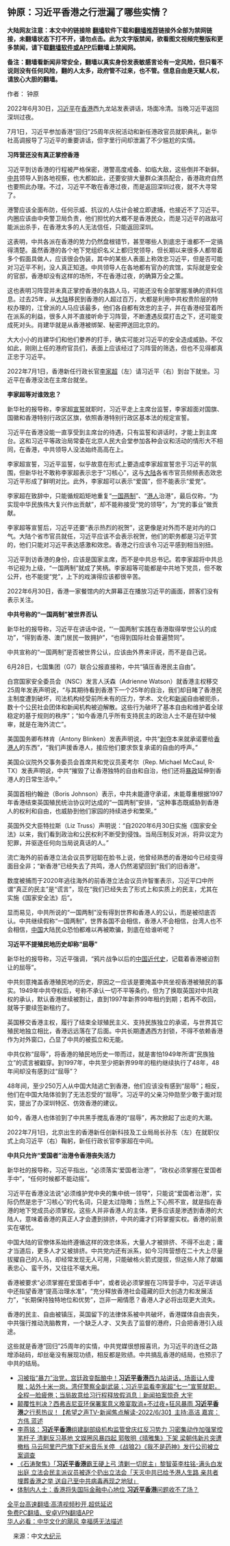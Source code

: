  <!-- 面包屑导航 --> <h2>钟原：习近平香港之行泄漏了哪些实情？</h2> <p class="notice"><b>大陆网友注意：本文中的链接除 <a href="https://github.com/bannedbook/fanqiang" >翻墙</a>软件下载和<a href="https://github.com/killgcd/justmysocks/blob/master/README.md">翻墙推荐</a>链接外全部为禁网链接，未翻墙状态下打不开，请勿点击。此为文字版禁闻，欲看图文视频完整版和更多禁闻，请下载<a href="https://github.com/bannedbook/fanqiang">翻墙软件或APP</a>后翻墙上禁闻网。</p><p>备注：翻墙看新闻非常安全，翻墙以真实身份发表敏感言论有一定风险，但只看不说则没有任何风险，翻的人太多，政府管不过来，也不管。信息自由是天赋人权，请放心大胆的翻墙。</b></p>  <div class="entry"> <p>作者： 钟原</p> <p id="conimg">2022年6月30日，<a href="https://www.bannedbook.org/bnews/tag/%e4%b9%a0%e8%bf%91%e5%b9%b3/" class="st_tag internal_tag" rel="tag" title="标签 习近平 下的日志">习近平</a>在<a href="https://www.bannedbook.org/bnews/tag/%e9%a6%99%e6%b8%af/" class="st_tag internal_tag" rel="tag" title="标签 香港 下的日志">香港</a>西九龙站发表讲话，场面冷清。当晚习近平返回深圳过夜。</p> <p>7月1日，习近平参加香港“回归”25周年庆祝活动和新任港政官员就职典礼，新华社高调报导了习近平的重要讲话，但字里行间却泄漏了不少尴尬的实情。</p> <p><strong>习阵营还没有真正掌控香港</strong></p> <p>习近平到访香港的行程被严格保密，港警高度戒备、如临大敌，这些倒并不新鲜。<a href="https://www.bannedbook.org/bnews/tag/%e4%b8%ad%e5%85%b1/" class="st_tag internal_tag" rel="tag" title="标签 中共 下的日志">中共</a>领导人到各地视察，也大都如此，还要安排大量群众演员配合，香港政府自然也要照此办理。不过，习近平不敢在香港过夜，而是返回深圳过夜，就不大寻常了。</p> <p>港警应该全面布防，任何示威、抗议的人估计会被立即逮捕，也接近不了习近平。内圈应该由中央警卫局负责，他们担忧的大概不是香港民众，而是习近平的政敌可能派出杀手，在香港太多的人无法信任，只能返回深圳。</p> <p>这表明，中共各派在香港的势力仍然盘根错节，甚至哪些人到底忠于谁都不一定搞得清楚。虽然香港的各个地下党组织名义上都归党领导，但长期以来很多人都带着多个假面具做人，应该很会伪装，其中的某些人表面上称效忠习近平，但是否可能对习近平不利，没人真正知道。中共领导人在各地都有官办的宾馆，实际就是安全的官邸，香港却没有这样的场所，不在香港过夜，的确算万全之策。</p> <p>这也表明习阵营并未真正掌控香港的各路人马，可能还没有全部掌握准确的资料信息。过去25年，从<span class='wp_keywordlink_affiliate'><a href="https://www.bannedbook.org/" title="大陆" target="_blank">大陆</a></span>移民到香港的人超过百万，大都是利用中共权贵阶层的特权办理的，江曾派的人马应该最多，他们各自都有效忠的主子，并在香港经营着所在派系的利益，很多人并不直接听命于习阵营，不断遭遇反腐打击之下，还可能变成死对头。肖建华就是从香港被绑架、秘密押送回北京的。</p> <p>大大小小的肖建华们和他们豢养的打手，确实可能对习近平的安全造成威胁。不仅如此，刚刚上任的港府官员们，表面上应该经过了习阵营的筛选，但也不见得都真正忠于习近平。</p> <p>2022年7月1日，香港新任行政长官<a href="https://www.bannedbook.org/bnews/tag/%E6%9D%8E%E5%AE%B6%E8%B6%85/" class="st_tag internal_tag" rel="tag" title="标签 李家超 下的日志">李家超</a>（左）请习近平（右）到台下就坐。习近平在香港没法在主席台就坐。</p> <p><strong>李家超等对谁效忠？</strong></p>  <p>新华社的报导称，李家超<span class='wp_keywordlink'><a href="https://www.bannedbook.org/forum5/topic17.html" title="宣誓与预言" target="_blank">宣誓</a></span>就职时，习近平走上主席台监誓，李家超面对国旗、国徽和香港特别行政区区旗，依照香港特别行政区基本法的规定宣誓。</p> <p>习近平在香港没能一直享受到主席台的待遇，只有监誓和讲话时，才能上到主席台。这和习近平等政治局常委在北京人民大会堂参加各种会议和活动的情形大不相同，在香港，中共领导人没法始终高高在上。</p> <p>李家超宣誓，习近平监誓，似乎故意在形式上要造成李家超宣誓忠于习近平的氛围，但新华社不敢称李家超表示忠于“习核心”，这与<a href="https://www.bannedbook.org/bnews/tag/%e5%a4%a7%e9%99%86/" class="st_tag internal_tag" rel="tag" title="标签 大陆 下的日志">大陆</a>各省市官员频频表态效忠习近平形成了鲜明对比。此外，李家超可以表示“爱国”，但不能表示“爱党”。</p> <p>李家超在致辞中，只能循规蹈矩地重复“<a href="https://www.bannedbook.org/bnews/tag/%e4%b8%80%e5%9b%bd%e4%b8%a4%e5%88%b6/" class="st_tag internal_tag" rel="tag" title="标签 一国两制 下的日志">一国两制</a>”、“<a href="https://www.bannedbook.org/bnews/tag/%e6%b8%af%e4%ba%ba/" class="st_tag internal_tag" rel="tag" title="标签 港人 下的日志">港人</a>治港”，最后仅称，“为实现中华民族伟大复兴作出贡献”，却不能称接受“党的领导”，为“党的事业”做贡献。</p> <p>李家超等宣誓后，习近平还要“表示热烈的祝贺”，这更像是对外而不是对内的口气。大陆个省市官员就任，习近平应该不会表示祝贺，他们的职务都是习近平赏的，他们只能对习近平表达感激和效忠。香港之行应该令习近平感到相当别扭。</p> <p>习近平到访香港的身份，应该是国家主席，而不是中共总书记。若李家超将中共总书记视为上级，“一国两制”就成了笑柄。李家超等可能都是中共地下党员，但不敢公开，也不能提“党”，上下的戏演得应该都很辛苦。</p> <p>2022年6月30日，香港一家餐馆内的大屏幕正在播放习近平的画面，顾客们没有表示关注。</p> <p><strong>中共号称的“一国两制”被世界否认</strong></p> <p>新华社的报导称，习近平在讲话中说，“‘一国两制’实践在香港取得举世公认的成功”，“得到香港、澳门居民一致拥护”，“也得到国际社会普遍赞同”。</p> <p>中共宣称的“一国两制”是否被世界公认，应该由外界来评说，而不是自己说。</p> <p>6月28日，七国集团（G7）联合公报直接称，中共“镇压香港民主自由”。</p>  <p>白宫国家安全委员会（NSC）发言人沃森（Adrienne Watson）就香港主权移交25周年发表声明说，“与其期待看到香港下一个25年的自治，我们却目睹了香港民主制度遭到破坏，司法机构经受前所未有的压力，学术、文化和<span class='wp_keywordlink_affiliate'><a href="https://www.bannedbook.org/" title="新闻">新闻</a></span>自由被扼杀，数十个公民社会团体和新闻机构被迫解散。这些行为破坏了基本自由和维护着全球稳定的基于规则的秩序”；“如今香港几乎所有支持民主的政治人士不是在狱中候审，就是在海外流亡”。</p> <p>美国国务卿布林肯（Antony Blinken）发表声明说，中共“<span class='wp_keywordlink'><a href="https://www.bannedbook.org/forum2/topic21.html" title="《剥夺》 黄建民 著" target="_blank">剥夺</a></span>本来就承诺要给<a href="https://www.bannedbook.org/bnews/tag/%E9%A6%99%E6%B8%AF%E4%BA%BA/" class="st_tag internal_tag" rel="tag" title="标签 香港人 下的日志">香港人</a>的东西”，“我们声援香港人，接应他们要求恢复承诺的自由的呼声。”</p> <p>美国众议院外交事务委员会首席共和党议员麦考尔（Rep. Michael McCaul, R-TX）发表声明说，中共“摧毁了让香港独特的自由和自治，他们还将<span class='wp_keywordlink'><a href="https://www.bannedbook.org/forum11/topic276.html" title="禁片：评中国共产党的暴政" target="_blank">暴政</a></span>延伸到香港人的日常生活中。”</p> <p>英国首相约翰逊（Boris Johnson）表示，中共未能遵守承诺，未能尊重根据1997年香港结束英国殖民统治协议时达成的“一国两制”安排，“这种事态既威胁到香港人的权利和自由，也威胁到他们家园的持续进步和繁荣。”</p> <p>英国外交大臣特拉斯（Liz Truss）声明说：“自2020年6月30日实施《国家安全法》以来，我们看到政治和公民权利不断受到侵蚀。当局压制反对派，将异议定为犯罪，并驱逐任何向当局说真话的人。”</p> <p>流亡海外的前香港立法会议员罗冠聪在脸书上说，他曾经熟悉的香港如今已经变得面目全非；“新香港”已经失去了共鸣，港人仍然渴望回到“我们的旧香港”。</p> <p>数度被捕而于2020年逃往海外的前香港立法会议员许智峯表示，习近平口中所谓“真正的民主”是“谎言”，现在“我们已经失去了形式上和实质上的民主，尤其在实施《国家安全法》后”。</p> <p>显而易见，中共所说的“一国两制”没有得到世界和香港人的公认，而是被彻底否认。中共继续假称“一国两制”，世界各国不会相信，香港人不会相信，台湾人也不会相信，<span class='wp_keywordlink_affiliate'><a href="https://www.bannedbook.org/" title="中国" target="_blank">中国</a></span>大陆民众恐怕都难以再被欺骗，到底在给谁听呢？</p> <p><strong>习近平不提殖民地历史却称“屈辱”</strong></p> <p>新华社的报导称，习近平强调，“鸦片战争以后的<span class='wp_keywordlink'><a href="https://www.bannedbook.org/forum2/topic987.html" title="中国近代史" target="_blank">中国近代史</a></span>，记载着香港被迫割让的屈辱”。</p> <p>中共刻意掩盖香港殖民地的历史，原因之一应该是要掩盖中共坐视香港被殖民的事实。1949年中共夺权后，号称不承认一切不平等条约，但为了换取英国对中共政权的承认，默认香港继续被割让，直到1997年新界99年租约到期；若再不收回，就等于要续签新租约了。</p>  <p>英国移交香港主权，履行了结束全球殖民主义、支持民族独立的承诺，与世界其它殖民地独立相比，香港远远落在了后面。中共长期遭遇西方封锁，不得不依赖香港作为对外窗口，凸显了中共的被孤立和无能。</p> <p>中共仅称“屈辱”，将香港的殖民地历史一带而过，就是害怕1949年所谓“民族独立”的谎言被戳穿。到1997年，中共至少把新界99年的租约继续执行了48年，48年间却没有感到过“屈辱”？</p> <p>48年间，至少250万人从中国大陆逃亡到香港，他们应该没有感到“屈辱”；相反，他们在中国大陆体验到了无法忍受的“屈辱”。习近平的父亲习仲勋至少敢于面对现实，提出了办深圳特区、仿效香港的建议。</p> <p>如今，香港人也体验到了中共黑手搅乱香港的“屈辱”，再次掀起了出走的大潮。</p> <p>2022年7月1日，北京出生的香港新任创新科技及工业局局长孙东（左）在就职仪式上向习近平（右）鞠躬，新任行政长官李家超在中间。</p> <p><strong>中共只允许“爱国者”治港令香港丧失活力</strong></p> <p>新华社的报导称，习近平指出，“必须落实‘爱国者治港’”，“政权必须掌握在爱国者手中”，“任何时候都不能动摇”。</p> <p>习近平在香港没法说“必须维护党中央的集中统一领导”，只能说“爱国者治港”，实际仍然是忠于“习核心”的代名词，只是太过隐晦；当然上下心照不宣，就是指在香港的地下党成员必须掌权。这些人并非香港人的主体，更多应该是渗透到香港的大陆人，意味着香港的真正人才会遭到排挤，中共的庸才们将掌握实权。香港的前景实在堪忧。</p> <p>中国大陆的官僚体系始终遵循这样的效忠体系，大量人才被排挤、不得不出走；庸才当道后，更多人才又被排挤。中共党内还有派系，如今习阵营想在二十大上尽量拔擢自己的人马，却经常发现无人可用，只能破格火箭式提拔，但这些人除了献媚表忠心、蛮干外，又往往不堪大用。</p> <p>香港被要求“必须掌握在爱国者手中”，或者说必须掌握在习阵营手中，习近平讲话中还指望香港“提高治理水准”，“充分释放香港社会蕴藏的巨大创造力和发展活力”，“长期保持独特地位和优势”，岂非一厢情愿？香港人才必将出现更大流失。</p> <p>香港的民主、自由被镇压，英国留下的法律体系被中共破坏，香港媒体自由丧失，中共强行推动洗脑教育，一个缺乏人才、又失去了监督的港府，只会把香港引入歧途。</p>  <p>这些就是香港“回归”25周年的实情，中共党媒很想报喜讯，为习近平的连任之路增添砝码，却丝毫没有展现功绩，相反都是败绩。中共搞乱香港的结局，也预示了中共的结局。</p> <div id="taboola-mid-1"></div>  <ul class='op-related-articles' title='相关阅读'> <li><a href='https://www.bannedbook.org/bnews/bannedvideo/20220701/1752546.html' target='_blank'>习被指“暴力”治党，宫廷政变酝酿中！<b>习近平香港</b>西九站讲话，场面让人傻眼；站外十米一岗，湾仔警察全副武装；习近平监看李家超“七一”宣誓就职，全程一脸疲倦；当局故意给习行程释放假消息｜新闻拍案惊奇 大宇</a></li> <li><a href='https://www.bannedbook.org/bnews/bannedvideo/20220701/1752391.html' target='_blank'>颠覆性判决？西弗吉尼亚环保署案意义晚宴取消+不过夜+狂风暴雨  <b>习近平香港</b>之行惹热议！【希望之声TV-新闻焦点解读-2022/6/30】主持:高洁  嘉宾：方伟 蓝述</a></li> <li><a href='https://www.bannedbook.org/bnews/comments/20210108/1463426.html' target='_blank'>李燕铭：<b>习近平香港</b>组建副部级机构监管曾庆红反习势力 习密集动作加强掌控笔杆子 清剿反习基地 文娱圈风暴四起 郭敬明《晴雅集》下架 梁朝伟新片突遭撤档 马云阿里巴巴旗下虾米音乐关停 《战狼2》《我不是药神》发行公司被立案调查</a></li> <li><a href='https://www.bannedbook.org/bnews/bannedvideo/20200519/1330808.html' target='_blank'>《石涛聚焦》「<b>习近平香港</b>霸王硬上弓 清剿一切民主」黎智英李柱铭-满头白发出庭 立法会民主派议员被逐个扔出立法会「天灭中共已给予港人生路 亲共者埋葬香港之举 送自己至中共病毒再现之地狱」 </a></li> <li><a href='https://www.bannedbook.org/bnews/cbnews/20191023/1211703.html' target='_blank'>体制内人士：香港将失国际金融中心地位 <b>习近平香港</b>问题收不了场？</a></li> </ul> <p class="texttj"> <a href="https://github.com/bannedbook/fanqiang/wiki/V2ray%E6%9C%BA%E5%9C%BA" target="_blank">全平台高速翻墙:高清视频秒开,超低延迟</a><br/> <a href="https://github.com/bannedbook/fanqiang/wiki/%E7%A6%81%E9%97%BB%E7%BD%91%E5%AE%89%E5%8D%93%E7%BF%BB%E5%A2%99%E6%96%B0%E9%97%BBAPP" target="_blank">免费PC翻墙、安卓VPN翻墙APP</a><br/> <a href="https://www.bannedbook.org/bnews/comments/20220220/1694796.html" target="_blank">华人必看：中华文化的飓风 幸福感无法描述</a> </p><p class="src-info">　来源：中文<span class='wp_keywordlink_affiliate'><a href="http://www.epochtimes.com/" title="大纪元" target="_blank">大纪元</a></span> </p><a name='sharetosocial'></a>  <div style="margin-bottom:5px;padding-bottom:5px;clear:both"> <div id="archive-pix-1" class="banner-ads"> <!-- AuctionX Display platform tag START --> <div id="27602x728x90x621x_ADSLOT1" clicktrack="%%CLICK_URL_ESC%%"></div>  <!-- AuctionX Display platform tag END --> </div> <div id="archive-pix-2" class="banner-ads"> <!-- AuctionX Display platform tag START --> <div id="27556x300x250x621x_ADSLOT1" clicktrack="%%CLICK_URL_ESC%%" style="margin:0 auto;text-align:center"></div>  <!-- AuctionX Display platform tag END --> </div> </div>  <div id="archive-pix-1" class="banner-ads"> <!-- AuctionX Display platform tag START --> <div id="27603x728x90x621x_ADSLOT1" clicktrack="%%CLICK_URL_ESC%%"></div>  <!-- AuctionX Display platform tag END --> </div> </div><!--END ENTRY--> 
